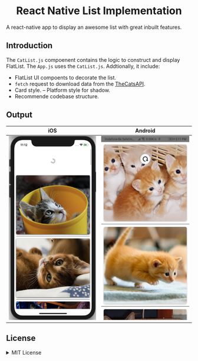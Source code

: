 <h1 align="center"> React Native List Implementation </h1>
A react-native app to display an awesome list with great inbuilt features. 


Introduction
------------
The `CatList.js` compoenent contains the logic to construct and display FlatList. The `App.js` uses the `CatList.js`. Addtionally, it include:

- FlatList UI compoents to decorate the list.
- `fetch` request to download data from the [TheCatsAPI](https://thecatapi.com).
- Card style.
– Platform style for shadow.
- Recommende codebase structure.

Output
---------
| iOS | Android |
|-------------------- | ------------------ |
| <img src="/screenshots/CatListiOS.png" width="250" height="500"/> | <img src="/screenshots/CatListAndroid.jpg" width="250" height="500"/> |

License
-----------
<details>
<summary>MIT License</summary>

```
Copyright (c) 2020 Pavneet Singh

Permission is hereby granted, free of charge, to any person obtaining a copy
of this software and associated documentation files (the "Software"), to deal
in the Software without restriction, including without limitation the rights
to use, copy, modify, merge, publish, distribute, sublicense, and/or sell
copies of the Software, and to permit persons to whom the Software is
furnished to do so, subject to the following conditions:

The above copyright notice and this permission notice shall be included in all
copies or substantial portions of the Software.

THE SOFTWARE IS PROVIDED "AS IS", WITHOUT WARRANTY OF ANY KIND, EXPRESS OR
IMPLIED, INCLUDING BUT NOT LIMITED TO THE WARRANTIES OF MERCHANTABILITY,
FITNESS FOR A PARTICULAR PURPOSE AND NONINFRINGEMENT. IN NO EVENT SHALL THE
AUTHORS OR COPYRIGHT HOLDERS BE LIABLE FOR ANY CLAIM, DAMAGES OR OTHER
LIABILITY, WHETHER IN AN ACTION OF CONTRACT, TORT OR OTHERWISE, ARISING FROM,
OUT OF OR IN CONNECTION WITH THE SOFTWARE OR THE USE OR OTHER DEALINGS IN THE
SOFTWARE.
```
</details>